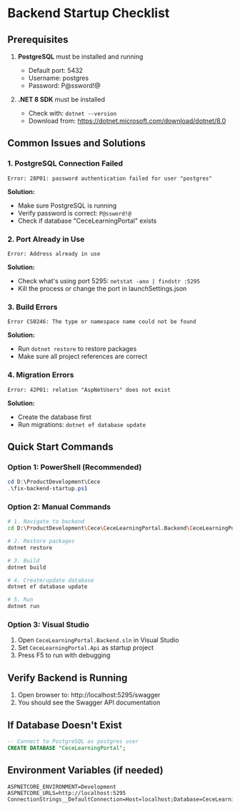 # Backend Startup Checklist

## Prerequisites
1. **PostgreSQL** must be installed and running
   - Default port: 5432
   - Username: postgres
   - Password: P@ssword!@

2. **.NET 8 SDK** must be installed
   - Check with: `dotnet --version`
   - Download from: https://dotnet.microsoft.com/download/dotnet/8.0

## Common Issues and Solutions

### 1. PostgreSQL Connection Failed
```
Error: 28P01: password authentication failed for user "postgres"
```
**Solution:**
- Make sure PostgreSQL is running
- Verify password is correct: `P@ssword!@`
- Check if database "CeceLearningPortal" exists

### 2. Port Already in Use
```
Error: Address already in use
```
**Solution:**
- Check what's using port 5295: `netstat -ano | findstr :5295`
- Kill the process or change the port in launchSettings.json

### 3. Build Errors
```
Error CS0246: The type or namespace name could not be found
```
**Solution:**
- Run `dotnet restore` to restore packages
- Make sure all project references are correct

### 4. Migration Errors
```
Error: 42P01: relation "AspNetUsers" does not exist
```
**Solution:**
- Create the database first
- Run migrations: `dotnet ef database update`

## Quick Start Commands

### Option 1: PowerShell (Recommended)
```powershell
cd D:\ProductDevelopment\Cece
.\fix-backend-startup.ps1
```

### Option 2: Manual Commands
```bash
# 1. Navigate to backend
cd D:\ProductDevelopment\Cece\CeceLearningPortal.Backend\CeceLearningPortal.Api

# 2. Restore packages
dotnet restore

# 3. Build
dotnet build

# 4. Create/update database
dotnet ef database update

# 5. Run
dotnet run
```

### Option 3: Visual Studio
1. Open `CeceLearningPortal.Backend.sln` in Visual Studio
2. Set `CeceLearningPortal.Api` as startup project
3. Press F5 to run with debugging

## Verify Backend is Running
1. Open browser to: http://localhost:5295/swagger
2. You should see the Swagger API documentation

## If Database Doesn't Exist
```sql
-- Connect to PostgreSQL as postgres user
CREATE DATABASE "CeceLearningPortal";
```

## Environment Variables (if needed)
```
ASPNETCORE_ENVIRONMENT=Development
ASPNETCORE_URLS=http://localhost:5295
ConnectionStrings__DefaultConnection=Host=localhost;Database=CeceLearningPortal;Username=postgres;Password=P@ssword!@
```